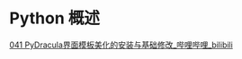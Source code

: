 # Python 概述

[041 PyDracula界面模板美化的安装与基础修改_哔哩哔哩_bilibili](https://www.bilibili.com/video/BV1c84y1N7iL/?spm_id_from=333.788.player.switch&vd_source=53294602cb119e85cf1cb4f290f57627&p=42)